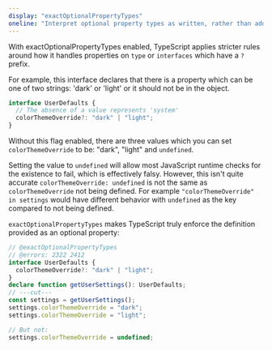 ```yaml
---
display: "exactOptionalPropertyTypes"
oneline: "Interpret optional property types as written, rather than adding `undefined`."
---
```


With exactOptionalPropertyTypes enabled, TypeScript applies stricter rules around how it handles properties on `type` or `interfaces` which have a `?` prefix.

For example, this interface declares that there is a property which can be one of two strings: 'dark' or 'light' or it should not be in the object.

```ts
interface UserDefaults {
  // The absence of a value represents 'system'
  colorThemeOverride?: "dark" | "light";
}
```

Without this flag enabled, there are three values which you can set `colorThemeOverride` to be: "dark", "light" and `undefined`.

Setting the value to `undefined` will allow most JavaScript runtime checks for the existence to fail, which is effectively falsy. However, this isn't quite accurate `colorThemeOverride: undefined` is not the same as `colorThemeOverride` not being defined. For example `"colorThemeOverride" in settings` would have different behavior with `undefined` as the key compared to not being defined.

`exactOptionalPropertyTypes` makes TypeScript truly enforce the definition provided as an optional property:

```ts 
// @exactOptionalPropertyTypes
// @errors: 2322 2412
interface UserDefaults {
  colorThemeOverride?: "dark" | "light";
}
declare function getUserSettings(): UserDefaults;
// ---cut---
const settings = getUserSettings();
settings.colorThemeOverride = "dark";
settings.colorThemeOverride = "light";

// But not:
settings.colorThemeOverride = undefined;
```

